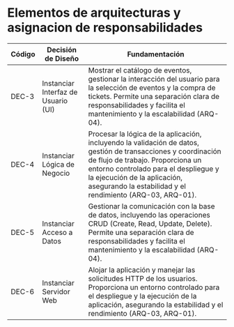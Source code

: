 # Elementos de arquitecturas y asignacion de responsabilidades

| Código | Decisión de Diseño          | Fundamentación                                                                                                                             |
|--------|-----------------------------|-------------------------------------------------------------------------------------------------------------------------------------------|
| DEC-3  | Instanciar Interfaz de Usuario (UI) | Mostrar el catálogo de eventos, gestionar la interacción del usuario para la selección de eventos y la compra de tickets. Permite una separación clara de responsabilidades y facilita el mantenimiento y la escalabilidad (ARQ-04). |
| DEC-4  | Instanciar Lógica de Negocio | Procesar la lógica de la aplicación, incluyendo la validación de datos, gestión de transacciones y coordinación de flujo de trabajo. Proporciona un entorno controlado para el despliegue y la ejecución de la aplicación, asegurando la estabilidad y el rendimiento (ARQ-03, ARQ-01). |
| DEC-5  | Instanciar Acceso a Datos   | Gestionar la comunicación con la base de datos, incluyendo las operaciones CRUD (Create, Read, Update, Delete). Permite una separación clara de responsabilidades y facilita el mantenimiento y la escalabilidad (ARQ-04). |
| DEC-6  | Instanciar Servidor Web     | Alojar la aplicación y manejar las solicitudes HTTP de los usuarios. Proporciona un entorno controlado para el despliegue y la ejecución de la aplicación, asegurando la estabilidad y el rendimiento (ARQ-03, ARQ-01). |